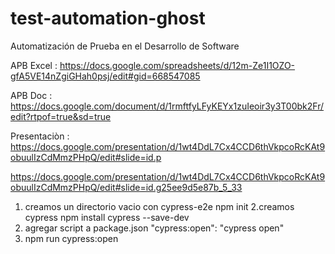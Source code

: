# test-automation-ghost

Automatización de Prueba en el Desarrollo de Software

APB Excel : https://docs.google.com/spreadsheets/d/12m-Ze1I1OZO-gfA5VE14nZgiGHah0psj/edit#gid=668547085

APB Doc : https://docs.google.com/document/d/1rmftfyLFyKEYx1zuIeoir3y3T00bk2Fr/edit?rtpof=true&sd=true

Presentaciòn : https://docs.google.com/presentation/d/1wt4DdL7Cx4CCD6thVkpcoRcKAt9obuulIzCdMmzPHpQ/edit#slide=id.p


https://docs.google.com/presentation/d/1wt4DdL7Cx4CCD6thVkpcoRcKAt9obuulIzCdMmzPHpQ/edit#slide=id.g25ee9d5e87b_5_33

1. creamos un directorio vacio con cypress-e2e
npm init
2.creamos cypress 
npm install cypress --save-dev
3. agregar script a package.json
"cypress:open": "cypress open"
4. npm run cypress:open

